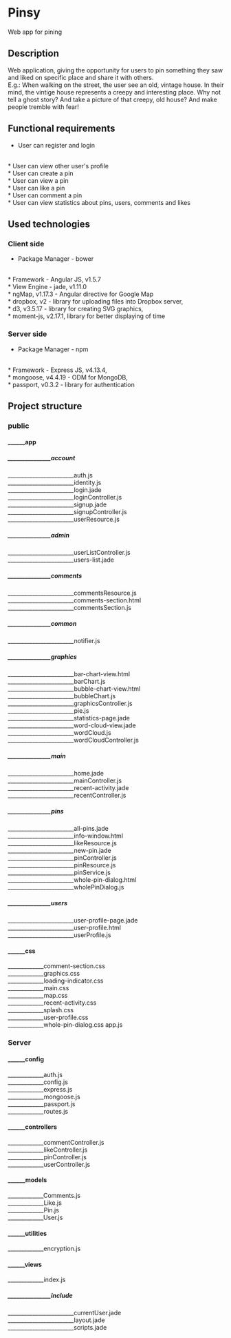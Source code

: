 # Pinsy
Web app for pining
<br />

## Description
Web application, giving the opportunity for users to pin something they saw and liked on specific place and share it with others.
<br />
E.g.: When walking on the street, the user see an old, vintage house. In their mind, the vintige house represents a creepy
and interesting place. Why not tell a ghost story? And take a picture of that creepy, old house? And make people tremble with fear!

## Functional requirements
* User can register and login
<br />
* User can view other user's profile
<br />
* User can create a pin
<br />
* User can view a pin
<br />
* User can like a pin
<br />
* User can comment a pin
<br />
* User can view statistics about pins, users, comments and likes

## Used technologies

### Client side
* Package Manager - bower
<br />
* Framework - Angular JS, v1.5.7
<br />
* View Engine - jade, v1.11.0
<br />
* ngMap, v1.17.3 - Angular directive for Google Map
<br />
* dropbox, v2 - library for uploading files into Dropbox server,
<br />
* d3, v3.5.17 - library for creating SVG graphics,
<br />
* moment-js, v2.17.1, library for better displaying of time

### Server side
* Package Manager - npm
<br />
* Framework - Express JS, v4.13.4,
<br />
* mongoose, v4.4.19 - ODM for MongoDB,
<br />
* passport, v0.3.2 - library for authentication
<br />

## Project structure

### public
#### ______app
##### _______________account
________________________auth.js
<br />
________________________identity.js
<br />
________________________login.jade
<br />
________________________loginController.js
<br />
________________________signup.jade
<br />
________________________signupController.js
<br />
________________________userResource.js
##### _______________admin
________________________userListController.js
<br />
________________________users-list.jade
#####  _______________comments
________________________commentsResource.js
<br />
________________________comments-section.html
<br />
________________________commentsSection.js

#####  _______________common
________________________notifier.js
#####  _______________graphics
________________________bar-chart-view.html
<br />
________________________barChart.js
<br />
________________________bubble-chart-view.html
<br />
________________________bubbleChart.js
<br />
________________________graphicsController.js
<br />
________________________pie.js
<br />
________________________statistics-page.jade
<br />
________________________word-cloud-view.jade
<br />
________________________wordCloud.js
<br />
________________________wordCloudController.js
#####  _______________main
________________________home.jade
<br />
________________________mainController.js
<br />
________________________recent-activity.jade
<br />
________________________recentController.js
#####  _______________pins
________________________all-pins.jade
<br />
________________________info-window.html
<br />
________________________likeResource.js
<br />
________________________new-pin.jade
<br />
________________________pinController.js
<br />
________________________pinResource.js
<br />
________________________pinService.js
<br />
________________________whole-pin-dialog.html
<br />
________________________wholePinDialog.js
#####  _______________users
________________________user-profile-page.jade
<br />
________________________user-profile.html
<br />
________________________userProfile.js

#### ______css
_____________comment-section.css
<br />
_____________graphics.css
<br />
_____________loading-indicator.css
<br />
_____________main.css
<br />
_____________map.css
<br />
_____________recent-activity.css
<br />
_____________splash.css
<br />
_____________user-profile.css
<br />
_____________whole-pin-dialog.css
app.js
### Server
#### ______config
_____________auth.js
<br />
_____________config.js
<br />
_____________express.js
<br />
_____________mongoose.js
<br />
_____________passport.js
<br />
_____________routes.js
#### ______controllers
_____________commentController.js
<br />
_____________likeController.js
<br />
_____________pinController.js
<br />
_____________userController.js
#### ______models
_____________Comments.js
<br />
_____________Like.js
<br />
_____________Pin.js
<br />
_____________User.js
#### ______utilities
_____________encryption.js
#### ______views
_____________index.js
#####  _______________include
________________________currentUser.jade
<br />
________________________layout.jade
<br />
________________________scripts.jade


